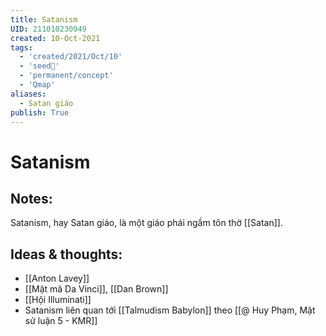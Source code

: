 ```yaml
---
title: Satanism
UID: 211010230949
created: 10-Oct-2021
tags:
  - 'created/2021/Oct/10'
  - 'seed🥜'
  - 'permanent/concept'
  - 'Qmap'
aliases:
  - Satan giáo
publish: True
---
```

# Satanism

## Notes:
Satanism, hay Satan giáo, là một giáo phái ngầm tôn thờ [[Satan]].

## Ideas & thoughts:
- [[Anton Lavey]]
- [[Mật mã Da Vinci]], [[Dan Brown]]
- [[Hội Illuminati]]
- Satanism liên quan tới [[Talmudism Babylon]] theo [[@ Huy Phạm, Mật sử luận 5 - KMR]]
